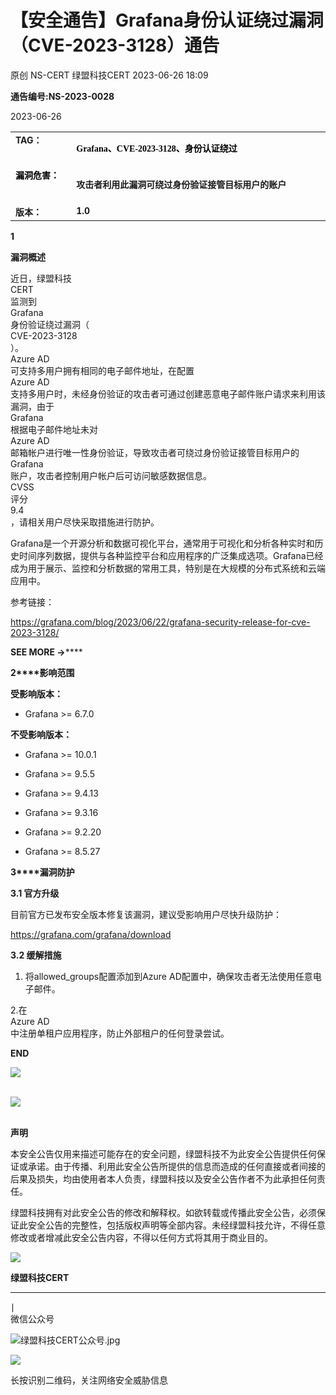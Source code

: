#  【安全通告】Grafana身份认证绕过漏洞（CVE-2023-3128）通告   
原创 NS-CERT  绿盟科技CERT   2023-06-26 18:09  
  
**通告编号:NS-2023-0028**  
  
2023-06-26  
  
<table><tbody><tr><td style="margin: 5px 10px;border-color: rgb(216, 216, 216);word-break: break-all;" valign="top" width="95"><strong><span style="font-size: 14px;">TA</span></strong><strong><span style="font-size: 14px;">G：</span></strong></td><td style="margin: 5px 10px;border-color: rgb(216, 216, 216);word-break: break-all;" valign="top" width="486"><p style="vertical-align: inherit;line-height: 1.75em;font-size: 14px;color: rgb(0, 0, 0);font-family: 微软雅黑;"><strong style="caret-color: red;line-height: 1.57em;font-family: 微软雅黑, &#34;Microsoft YaHei&#34;, sans-serif;"><span style="font-family: 微软雅黑, &#34;Microsoft YaHei&#34;;">Grafana、CVE-2023-3128、身份认证绕过</span></strong></p></td></tr><tr><td style="margin: 5px 10px;border-color: rgb(216, 216, 216);word-break: break-all;" valign="top"><span style="color: rgb(0, 0, 0);"><strong><span style="font-size: 14px;">漏洞危害：</span></strong></span><span style="color: rgb(255, 0, 0);"><strong><span style="font-size: 14px;"></span></strong></span></td><td style="margin: 5px 10px;border-color: rgb(216, 216, 216);word-break: break-all;" valign="top" width="466"><p><strong style="caret-color: red;font-size: 14px;line-height: 1.5em;font-family: 微软雅黑, &#34;Microsoft YaHei&#34;;">攻击者利用此漏洞可绕过身份验证接管目标用户的账户</strong></p></td></tr><tr><td style="margin: 5px 10px;border-color: rgb(216, 216, 216);word-break: break-all;" valign="top"><strong><span style="font-size: 14px;">版本：</span></strong></td><td style="margin: 5px 10px;border-color: rgb(216, 216, 216);word-break: break-all;" valign="top" width="182"><strong><span style="font-size: 14px;">1.0<br/></span></strong></td></tr></tbody></table>  
  
**1**  
  
  
**漏洞概述**  
  
  
近日，绿盟科技  
CERT  
监测到  
Grafana  
身份验证绕过漏洞（  
CVE-2023-3128  
）。  
Azure AD  
可支持多用户拥有相同的电子邮件地址，在配置  
Azure AD  
支持多用户时，未经身份验证的攻击者可通过创建恶意电子邮件账户请求来利用该漏洞，由于  
Grafana  
根据电子邮件地址未对  
Azure AD  
邮箱帐户进行唯一性身份验证，导致攻击者可绕过身份验证接管目标用户的  
Grafana  
账户，攻击者控制用户帐户后可访问敏感数据信息。  
CVSS  
评分  
9.4  
，请相关用户尽快采取措施进行防护。  
  
Grafana是一个开源分析和数据可视化平台，通常用于可视化和分析各种实时和历史时间序列数据，提供与各种监控平台和应用程序的广泛集成选项。Grafana已经成为用于展示、监控和分析数据的常用工具，特别是在大规模的分布式系统和云端应用中。  
  
  
参考链接：  
  
https://grafana.com/blog/2023/06/22/grafana-security-release-for-cve-2023-3128/  
  
  
**SEE MORE →******  
  
**2****影响范围**  
  
**受影响版本：**  
  
- Grafana >= 6.7.0  
  
  
  
  
**不受影响版本：**  
  
- Grafana >= 10.0.1  
  
- Grafana >= 9.5.5  
  
- Grafana >= 9.4.13  
  
- Grafana >= 9.3.16  
  
- Grafana >= 9.2.20  
  
- Grafana >= 8.5.27  
  
  
  
  
**3****漏洞防护**  
  
**3.1 官方升级**  
  
目前官方已发布安全版本修复该漏洞，建议受影响用户尽快升级防护：  
  
https://grafana.com/grafana/download  
  
**3.2 缓解措施**  
  
1. 将allowed_groups配置添加到Azure AD配置中，确保攻击者无法使用任意电子邮件。  
  
2.在  
Azure AD  
中注册单租户应用程序，防止外部租户的任何登录尝试。  
  
**END**  
  
![](https://mmbiz.qpic.cn/mmbiz_png/qR4ORTNELImFwJM2rh6GKbnrurdFA28jJ8chUPyC1U6aW3jhenqEiaXkmeGVmfOnvAJy8j3My901JQ7emHaicYzA/640?wx_fmt=png "")  
           
  
![](https://mmbiz.qpic.cn/mmbiz_jpg/qR4ORTNELImFwJM2rh6GKbnrurdFA28jib7icfic0lJJHh3eLRpIXiaia08KqOSEibBsz64vlOH9aqicu3lmjccEeAFWQ/640?wx_fmt=jpeg "")  
          
  
**声明**  
  
本安全公告仅用来描述可能存在的安全问题，绿盟科技不为此安全公告提供任何保证或承诺。由于传播、利用此安全公告所提供的信息而造成的任何直接或者间接的后果及损失，均由使用者本人负责，绿盟科技以及安全公告作者不为此承担任何责任。              
  
绿盟科技拥有对此安全公告的修改和解释权。如欲转载或传播此安全公告，必须保证此安全公告的完整性，包括版权声明等全部内容。未经绿盟科技允许，不得任意修改或者增减此安全公告内容，不得以任何方式将其用于商业目的。              
  
![](https://mmbiz.qpic.cn/mmbiz_jpg/qR4ORTNELImFwJM2rh6GKbnrurdFA28jib7icfic0lJJHh3eLRpIXiaia08KqOSEibBsz64vlOH9aqicu3lmjccEeAFWQ/640?wx_fmt=jpeg "")  
  
  
**绿盟科技CERT**  
****  
∣  
微信公众号  
  
![](https://mmbiz.qpic.cn/mmbiz_jpg/VvfsuOanecpHicbMS3dQSs6dOllWuxpBElrLjdVXLXWvZ6LIqiaN7RKqYCT1mSwXZsiaL8WemiaRTCAStVwCVic2CQw/640?wx_fmt=jpeg "绿盟科技CERT公众号.jpg")  
  
![](https://mmbiz.qpic.cn/mmbiz/Hu8hctxHqSW0nSJn8p8OHVEQwHicSwTibFJMBE650AxdzfISoeY8woe2QsgCINIBrccBOOUft2HuU0GsNQWibSG7g/640 "")  
  
长按识别二维码，关注网络安全威胁信息  
  
  
